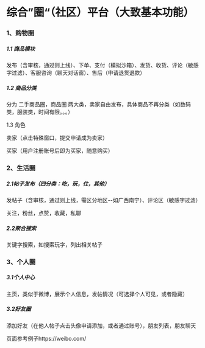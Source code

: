 # 综合”圈“（社区）平台（大致基本功能）

### 1、购物圈

##### 1.1 商品模块

发布（含审核，通过则上线）、下单、支付（模拟沙箱）、发货、收货、评论（敏感字过滤）、客服咨询（聊天对话窗）、售后（申请退货退款）

##### 1.2 商品分类

分为  二手商品圈，商品圈  两大类，卖家自由发布，具体商品不再分类（如数码类，服装类，时间有限。。。）

1.3 角色

卖家（点击特殊窗口，提交申请成为卖家）

买家（用户注册账号后即为买家，随意购买）

### 2、生活圈

##### 2.1帖子发布（四分类：吃，玩，住，其他）

发帖子（含审核，通过则上线，需区分地区--如广西南宁）、评论区（敏感字过滤）

关注，粉丝，点赞，收藏，私聊

##### 2.2聚合搜索

关键字搜索，如搜索玩字，列出相关帖子

### 3、个人圈

##### 3.1个人中心

主页，类似于微博，展示个人信息，发帖情况（可选择个人可见，或者隐藏）

##### 3.2好友圈

添加好友（在他人帖子点击头像申请添加，或者通过账号），朋友列表，朋友聊天





页面参考例子https://weibo.com/

##### 





